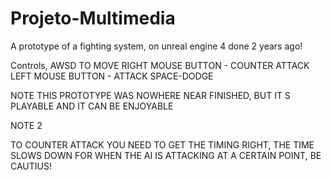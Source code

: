 # Projeto-Multimedia
A prototype of a fighting system, on unreal engine 4 done 2 years ago!


Controls, AWSD TO MOVE
RIGHT MOUSE BUTTON - COUNTER ATTACK
LEFT MOUSE BUTTON - ATTACK
SPACE-DODGE



NOTE
THIS PROTOTYPE WAS NOWHERE NEAR FINISHED,  BUT IT S PLAYABLE AND IT CAN BE ENJOYABLE


NOTE 2

TO COUNTER ATTACK YOU NEED TO GET THE TIMING RIGHT, THE TIME SLOWS DOWN FOR WHEN THE AI IS ATTACKING AT A CERTAIN POINT, BE CAUTIUS!
